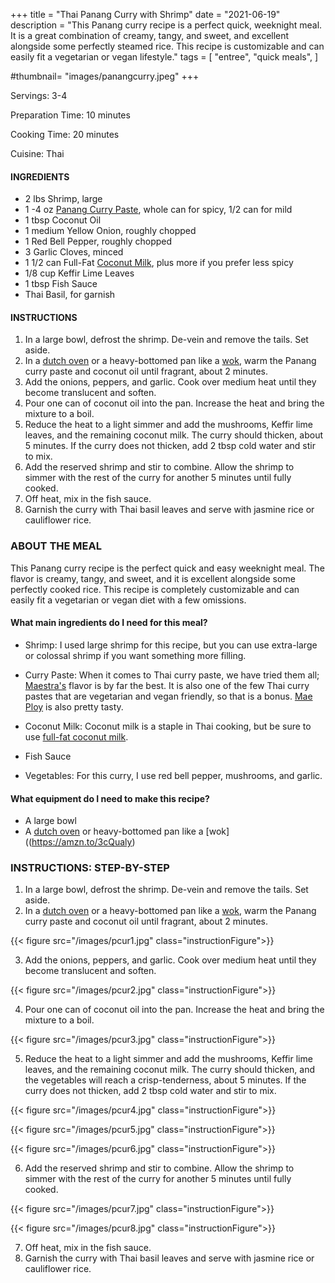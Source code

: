 +++
title = "Thai Panang Curry with Shrimp"
date = "2021-06-19"
description = "This Panang curry recipe is a perfect quick, weeknight meal. It is a great combination of creamy, tangy, and sweet, and excellent alongside some perfectly steamed rice. This recipe is customizable and can easily fit a vegetarian or vegan lifestyle."
tags = [
    "entree",
    "quick meals",
]

#thumbnail= "images/panangcurry.jpeg"
+++

Servings: 3-4 <!--more-->

Preparation Time: 10 minutes 

Cooking Time: 20 minutes 

Cuisine: Thai 

#### INGREDIENTS 

* 2 lbs Shrimp, large 
* 1 -4 oz [Panang Curry Paste](https://amzn.to/3wLObSf), whole can for spicy, 1/2 can for mild
* 1 tbsp Coconut Oil
* 1 medium Yellow Onion, roughly chopped
* 1 Red Bell Pepper, roughly chopped 
* 3 Garlic Cloves, minced
* 1 1/2 can Full-Fat [Coconut Milk](https://amzn.to/3hRQ6OY), plus more if you prefer less spicy
* 1/8 cup Keffir Lime Leaves 
* 1 tbsp Fish Sauce
* Thai Basil, for garnish

#### INSTRUCTIONS

1. In a large bowl, defrost the shrimp. De-vein and remove the tails. Set aside. 
2. In a [dutch oven](https://amzn.to/2UeXCLz) or a heavy-bottomed pan like a [wok](https://amzn.to/3cQualy), warm the Panang curry paste and coconut oil until fragrant, about 2 minutes.
3. Add the onions, peppers, and garlic. Cook over medium heat until they become translucent and soften. 
4. Pour one can of coconut oil into the pan. Increase the heat and bring the mixture to a boil. 
5. Reduce the heat to a light simmer and add the mushrooms, Keffir lime leaves, and the remaining coconut milk. The curry should thicken, about 5 minutes. If the curry does not thicken, add 2 tbsp cold water and stir to mix. 
6. Add the reserved shrimp and stir to combine. Allow the shrimp to simmer with the rest of the curry for another 5 minutes until fully cooked. 
7. Off heat, mix in the fish sauce. 
8. Garnish the curry with Thai basil leaves and serve with jasmine rice or cauliflower rice.

### ABOUT THE MEAL 

This Panang curry recipe is the perfect quick and easy weeknight meal. The flavor is creamy, tangy, and sweet, and it is excellent alongside some perfectly cooked rice. This recipe is completely customizable and can easily fit a vegetarian or vegan diet with a few omissions.

#### What main ingredients do I need for this meal?

* Shrimp: I used large shrimp for this recipe, but you can use extra-large or colossal shrimp if you want something more filling. 

* Curry Paste: When it comes to Thai curry paste, we have tried them all; [Maestra's](https://amzn.to/35DP0AQ) flavor is by far the best. It is also one of the few Thai curry pastes that are vegetarian and vegan friendly, so that is a bonus. [Mae Ploy](https://amzn.to/3gH85bv) is also pretty tasty. 

* Coconut Milk: Coconut milk is a staple in Thai cooking, but be sure to use [full-fat coconut milk](https://amzn.to/3hRQ6OY). 

* Fish Sauce

* Vegetables: For this curry, I use red bell pepper, mushrooms, and garlic. 

#### What equipment do I need to make this recipe?

* A large bowl
* A [dutch oven](https://amzn.to/2UeXCLz) or heavy-bottomed pan like a [wok]((https://amzn.to/3cQualy) 

### INSTRUCTIONS: STEP-BY-STEP 

1. In a large bowl, defrost the shrimp. De-vein and remove the tails. Set aside. 
2. In a [dutch oven](https://amzn.to/2UeXCLz) or a heavy-bottomed pan like a [wok](https://amzn.to/3cQualy), warm the Panang curry paste and coconut oil until fragrant, about 2 minutes.

{{< figure src="/images/pcur1.jpg" class="instructionFigure">}}

3. Add the onions, peppers, and garlic. Cook over medium heat until they become translucent and soften. 

{{< figure src="/images/pcur2.jpg" class="instructionFigure">}}

4. Pour one can of coconut oil into the pan. Increase the heat and bring the mixture to a boil. 

{{< figure src="/images/pcur3.jpg" class="instructionFigure">}}

5. Reduce the heat to a light simmer and add the mushrooms, Keffir lime leaves, and the remaining coconut milk. The curry should thicken, and the vegetables will reach a crisp-tenderness, about 5 minutes. If the curry does not thicken, add 2 tbsp cold water and stir to mix. 

{{< figure src="/images/pcur4.jpg" class="instructionFigure">}}

{{< figure src="/images/pcur5.jpg" class="instructionFigure">}}

{{< figure src="/images/pcur6.jpg" class="instructionFigure">}}

6. Add the reserved shrimp and stir to combine. Allow the shrimp to simmer with the rest of the curry for another 5 minutes until fully cooked. 

{{< figure src="/images/pcur7.jpg" class="instructionFigure">}}

{{< figure src="/images/pcur8.jpg" class="instructionFigure">}}

7. Off heat, mix in the fish sauce. 
8. Garnish the curry with Thai basil leaves and serve with jasmine rice or cauliflower rice.
